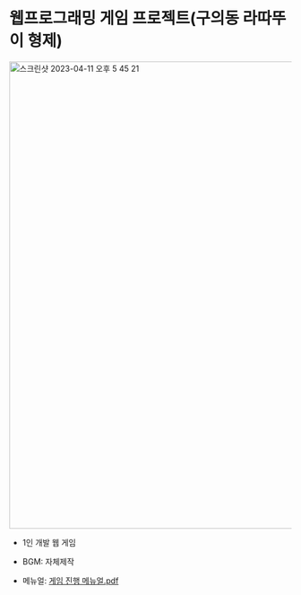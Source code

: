 # 웹프로그래밍 게임 프로젝트(구의동 라따뚜이 형제)
<img width="833" alt="스크린샷 2023-04-11 오후 5 45 21" src="https://user-images.githubusercontent.com/54742811/231232305-9f6b35ad-8a5a-462d-b535-966d3d4035a7.png">

- 1인 개발 웹 게임

- BGM: 자체제작

- 메뉴얼: [게임 진행 메뉴얼.pdf](https://github.com/sanngu5/WebGame/files/11202891/default.pdf)
